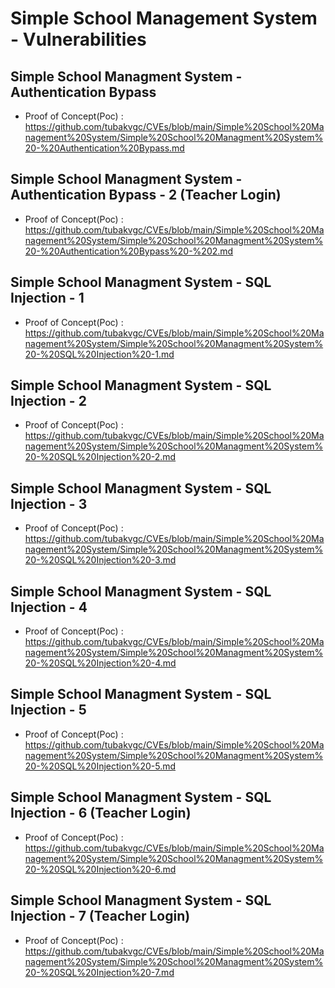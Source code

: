 # Simple School Management System - Vulnerabilities

## Simple School Managment System - Authentication Bypass
+ Proof of Concept(Poc) : https://github.com/tubakvgc/CVEs/blob/main/Simple%20School%20Management%20System/Simple%20School%20Managment%20System%20-%20Authentication%20Bypass.md

## Simple School Managment System - Authentication Bypass - 2 (Teacher Login)
+ Proof of Concept(Poc) : https://github.com/tubakvgc/CVEs/blob/main/Simple%20School%20Management%20System/Simple%20School%20Managment%20System%20-%20Authentication%20Bypass%20-%202.md

## Simple School Managment System - SQL Injection - 1
+ Proof of Concept(Poc) : https://github.com/tubakvgc/CVEs/blob/main/Simple%20School%20Management%20System/Simple%20School%20Managment%20System%20-%20SQL%20Injection%20-1.md

## Simple School Managment System - SQL Injection - 2
+ Proof of Concept(Poc) : https://github.com/tubakvgc/CVEs/blob/main/Simple%20School%20Management%20System/Simple%20School%20Managment%20System%20-%20SQL%20Injection%20-2.md

## Simple School Managment System - SQL Injection - 3
+ Proof of Concept(Poc) : https://github.com/tubakvgc/CVEs/blob/main/Simple%20School%20Management%20System/Simple%20School%20Managment%20System%20-%20SQL%20Injection%20-3.md

## Simple School Managment System - SQL Injection - 4
+ Proof of Concept(Poc) : https://github.com/tubakvgc/CVEs/blob/main/Simple%20School%20Management%20System/Simple%20School%20Managment%20System%20-%20SQL%20Injection%20-4.md

## Simple School Managment System - SQL Injection - 5
+ Proof of Concept(Poc) : https://github.com/tubakvgc/CVEs/blob/main/Simple%20School%20Management%20System/Simple%20School%20Managment%20System%20-%20SQL%20Injection%20-5.md

## Simple School Managment System - SQL Injection - 6 (Teacher Login)
+ Proof of Concept(Poc) : https://github.com/tubakvgc/CVEs/blob/main/Simple%20School%20Management%20System/Simple%20School%20Managment%20System%20-%20SQL%20Injection%20-6.md

## Simple School Managment System - SQL Injection - 7 (Teacher Login)
+ Proof of Concept(Poc) : https://github.com/tubakvgc/CVEs/blob/main/Simple%20School%20Management%20System/Simple%20School%20Managment%20System%20-%20SQL%20Injection%20-7.md
